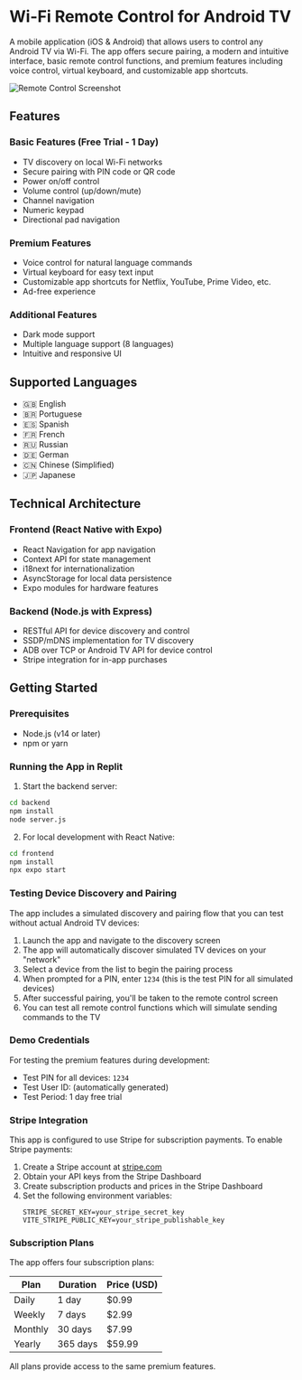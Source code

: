 # Wi-Fi Remote Control for Android TV

A mobile application (iOS & Android) that allows users to control any Android TV via Wi-Fi. The app offers secure pairing, a modern and intuitive interface, basic remote control functions, and premium features including voice control, virtual keyboard, and customizable app shortcuts.

![Remote Control Screenshot](https://images.unsplash.com/photo-1521931961826-fe48677230a5)

## Features

### Basic Features (Free Trial - 1 Day)
- TV discovery on local Wi-Fi networks
- Secure pairing with PIN code or QR code
- Power on/off control
- Volume control (up/down/mute)
- Channel navigation
- Numeric keypad
- Directional pad navigation

### Premium Features
- Voice control for natural language commands
- Virtual keyboard for easy text input
- Customizable app shortcuts for Netflix, YouTube, Prime Video, etc.
- Ad-free experience

### Additional Features
- Dark mode support
- Multiple language support (8 languages)
- Intuitive and responsive UI

## Supported Languages
- 🇬🇧 English
- 🇧🇷 Portuguese
- 🇪🇸 Spanish
- 🇫🇷 French
- 🇷🇺 Russian
- 🇩🇪 German
- 🇨🇳 Chinese (Simplified)
- 🇯🇵 Japanese

## Technical Architecture

### Frontend (React Native with Expo)
- React Navigation for app navigation
- Context API for state management
- i18next for internationalization
- AsyncStorage for local data persistence
- Expo modules for hardware features

### Backend (Node.js with Express)
- RESTful API for device discovery and control
- SSDP/mDNS implementation for TV discovery
- ADB over TCP or Android TV API for device control
- Stripe integration for in-app purchases

## Getting Started

### Prerequisites
- Node.js (v14 or later)
- npm or yarn

### Running the App in Replit

1. Start the backend server:
```bash
cd backend
npm install
node server.js
```

2. For local development with React Native:
```bash
cd frontend
npm install
npx expo start
```

### Testing Device Discovery and Pairing

The app includes a simulated discovery and pairing flow that you can test without actual Android TV devices:

1. Launch the app and navigate to the discovery screen
2. The app will automatically discover simulated TV devices on your "network"
3. Select a device from the list to begin the pairing process
4. When prompted for a PIN, enter `1234` (this is the test PIN for all simulated devices)
5. After successful pairing, you'll be taken to the remote control screen
6. You can test all remote control functions which will simulate sending commands to the TV

### Demo Credentials

For testing the premium features during development:

- Test PIN for all devices: `1234`
- Test User ID: (automatically generated)
- Test Period: 1 day free trial

### Stripe Integration

This app is configured to use Stripe for subscription payments. To enable Stripe payments:

1. Create a Stripe account at [stripe.com](https://stripe.com)
2. Obtain your API keys from the Stripe Dashboard
3. Create subscription products and prices in the Stripe Dashboard
4. Set the following environment variables:
   ```
   STRIPE_SECRET_KEY=your_stripe_secret_key
   VITE_STRIPE_PUBLIC_KEY=your_stripe_publishable_key
   ```

### Subscription Plans

The app offers four subscription plans:

| Plan | Duration | Price (USD) |
|------|----------|-------------|
| Daily | 1 day | $0.99 |
| Weekly | 7 days | $2.99 |
| Monthly | 30 days | $7.99 |
| Yearly | 365 days | $59.99 |

All plans provide access to the same premium features.
